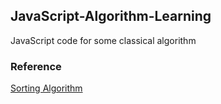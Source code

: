 ## JavaScript-Algorithm-Learning

JavaScript code for some classical algorithm





### Reference

[Sorting Algorithm](http://khan4019.github.io/front-end-Interview-Questions/sort.html)